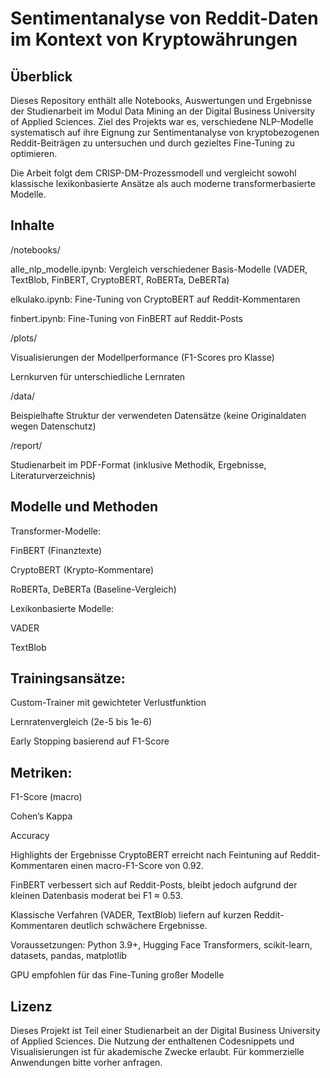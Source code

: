 # Sentimentanalyse von Reddit-Daten im Kontext von Kryptowährungen
## Überblick
Dieses Repository enthält alle Notebooks, Auswertungen und Ergebnisse der Studienarbeit im Modul Data Mining an der Digital Business University of Applied Sciences.
Ziel des Projekts war es, verschiedene NLP-Modelle systematisch auf ihre Eignung zur Sentimentanalyse von kryptobezogenen Reddit-Beiträgen zu untersuchen und durch gezieltes Fine-Tuning zu optimieren.

Die Arbeit folgt dem CRISP-DM-Prozessmodell und vergleicht sowohl klassische lexikonbasierte Ansätze als auch moderne transformerbasierte Modelle.

## Inhalte
/notebooks/

alle_nlp_modelle.ipynb: Vergleich verschiedener Basis-Modelle (VADER, TextBlob, FinBERT, CryptoBERT, RoBERTa, DeBERTa)

elkulako.ipynb: Fine-Tuning von CryptoBERT auf Reddit-Kommentaren

finbert.ipynb: Fine-Tuning von FinBERT auf Reddit-Posts

/plots/

Visualisierungen der Modellperformance (F1-Scores pro Klasse)

Lernkurven für unterschiedliche Lernraten

/data/

Beispielhafte Struktur der verwendeten Datensätze (keine Originaldaten wegen Datenschutz)

/report/

Studienarbeit im PDF-Format (inklusive Methodik, Ergebnisse, Literaturverzeichnis)

## Modelle und Methoden
Transformer-Modelle:

FinBERT (Finanztexte)

CryptoBERT (Krypto-Kommentare)

RoBERTa, DeBERTa (Baseline-Vergleich)

Lexikonbasierte Modelle:

VADER

TextBlob

## Trainingsansätze:

Custom-Trainer mit gewichteter Verlustfunktion

Lernratenvergleich (2e-5 bis 1e-6)

Early Stopping basierend auf F1-Score

## Metriken:

F1-Score (macro)

Cohen’s Kappa

Accuracy

Highlights der Ergebnisse
CryptoBERT erreicht nach Feintuning auf Reddit-Kommentaren einen macro-F1-Score von 0.92.

FinBERT verbessert sich auf Reddit-Posts, bleibt jedoch aufgrund der kleinen Datenbasis moderat bei F1 ≈ 0.53.

Klassische Verfahren (VADER, TextBlob) liefern auf kurzen Reddit-Kommentaren deutlich schwächere Ergebnisse.

Voraussetzungen: Python 3.9+, Hugging Face Transformers, scikit-learn, datasets, pandas, matplotlib

GPU empfohlen für das Fine-Tuning großer Modelle

## Lizenz
Dieses Projekt ist Teil einer Studienarbeit an der Digital Business University of Applied Sciences.
Die Nutzung der enthaltenen Codesnippets und Visualisierungen ist für akademische Zwecke erlaubt.
Für kommerzielle Anwendungen bitte vorher anfragen.